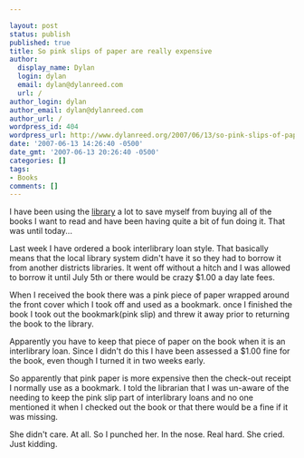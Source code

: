 ```yaml
---

layout: post
status: publish
published: true
title: So pink slips of paper are really expensive
author:
  display_name: Dylan
  login: dylan
  email: dylan@dylanreed.com
  url: /
author_login: dylan
author_email: dylan@dylanreed.com
author_url: /
wordpress_id: 404
wordpress_url: http://www.dylanreed.org/2007/06/13/so-pink-slips-of-paper-are-really-expensive/
date: '2007-06-13 14:26:40 -0500'
date_gmt: '2007-06-13 20:26:40 -0500'
categories: []
tags:
- Books
comments: []
---
```


I have been using the [library][1] a lot to save myself from buying all of the books I want to read and have been having quite a bit of fun doing it. That was until today...

   [1]: http://mylibrary.us

Last week I have ordered a book interlibrary loan style. That basically means that the local library system didn't have it so they had to borrow it from another districts libraries. It went off without a hitch and I was allowed to borrow it until July 5th or there would be crazy $1.00 a day late fees.

When I received the book there was a pink piece of paper wrapped around the front cover which I took off and used as a bookmark. once I finished the book I took out the bookmark(pink slip) and threw it away prior to returning the book to the library.

Apparently you have to keep that piece of paper on the book when it is an interlibrary loan. Since I didn't do this I have been assessed a $1.00 fine for the book, even though I turned it in two weeks early.

So apparently that pink paper is more expensive then the check-out receipt I normally use as a bookmark. I told the librarian that I was un-aware of the needing to keep the pink slip part of interlibrary loans and no one mentioned it when I checked out the book or that there would be a fine if it was missing.

She didn't care. At all. So I punched her. In the nose. Real hard. She cried. Just kidding.
